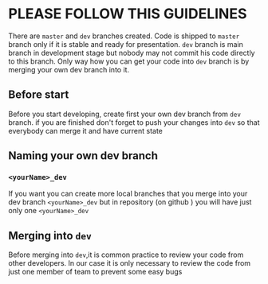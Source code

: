 # PLEASE FOLLOW THIS GUIDELINES

There are `master` and `dev` branches created. Code is shipped to `master` branch only if it is stable and ready for presentation.
`dev` branch is main branch in development stage but nobody may not commit his code directly to this branch. 
Only way how you can get your code into `dev` branch is by merging your own dev branch into it.

## Before start
Before you start developing, create first your own dev branch from `dev` branch. if you are finished don't forget to push your changes into `dev` so that everybody can merge it and have current state 

## Naming your own dev branch
### `<yourName>_dev`
If you want you can create more local branches that you merge into your dev branch `<yourName>_dev` but in repository (on github ) you will have just only one `<yourName>_dev`

## Merging into `dev`
Before merging into `dev`,it is common practice to review your code from other developers. In our case it is only necessary to review the code from just one member of team to prevent some easy bugs
